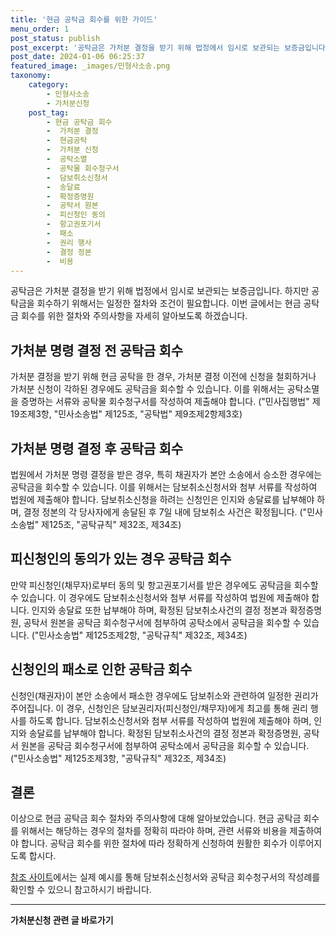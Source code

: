 ```yaml
---
title: '현금 공탁금 회수를 위한 가이드'
menu_order: 1
post_status: publish
post_excerpt: '공탁금은 가처분 결정을 받기 위해 법정에서 임시로 보관되는 보증금입니다. 하지만 공탁금을 회수하기 위해서는 일정한 절차와 조건이 필요합니다. 이번 글에서는 현금 공탁금 회수를 위한 절차와 주의사항을 자세히 알아보도록 하겠습니다.'
post_date: 2024-01-06 06:25:37
featured_image: _images/민형사소송.png
taxonomy:
    category:
        - 민형사소송
        - 가처분신청
    post_tag:
        - 현금 공탁금 회수
        -  가처분 결정
        -  현금공탁
        -  가처분 신청
        -  공탁소멸
        -  공탁물 회수청구서
        -  담보취소신청서
        -  송달료
        -  확정증명원
        -  공탁서 원본
        -  피신청인 동의
        -  항고권포기서
        -  패소
        -  권리 행사
        -  결정 정본
        -  비용
---
```


공탁금은 가처분 결정을 받기 위해 법정에서 임시로 보관되는 보증금입니다. 하지만 공탁금을 회수하기 위해서는 일정한 절차와 조건이 필요합니다. 이번 글에서는 현금 공탁금 회수를 위한 절차와 주의사항을 자세히 알아보도록 하겠습니다. 

## 가처분 명령 결정 전 공탁금 회수
가처분 결정을 받기 위해 현금 공탁을 한 경우, 가처분 결정 이전에 신청을 철회하거나 가처분 신청이 각하된 경우에도 공탁금을 회수할 수 있습니다. 이를 위해서는 공탁소멸을 증명하는 서류와 공탁물 회수청구서를 작성하여 제출해야 합니다. ("민사집행법" 제19조제3항, "민사소송법" 제125조, "공탁법" 제9조제2항제3호)

## 가처분 명령 결정 후 공탁금 회수
법원에서 가처분 명령 결정을 받은 경우, 특히 채권자가 본안 소송에서 승소한 경우에는 공탁금을 회수할 수 있습니다. 이를 위해서는 담보취소신청서와 첨부 서류를 작성하여 법원에 제출해야 합니다. 담보취소신청을 하려는 신청인은 인지와 송달료를 납부해야 하며, 결정 정본의 각 당사자에게 송달된 후 7일 내에 담보취소 사건은 확정됩니다. ("민사소송법" 제125조, "공탁규칙" 제32조, 제34조)

## 피신청인의 동의가 있는 경우 공탁금 회수
만약 피신청인(채무자)로부터 동의 및 항고권포기서를 받은 경우에도 공탁금을 회수할 수 있습니다. 이 경우에도 담보취소신청서와 첨부 서류를 작성하여 법원에 제출해야 합니다. 인지와 송달료 또한 납부해야 하며, 확정된 담보취소사건의 결정 정본과 확정증명원, 공탁서 원본을 공탁금 회수청구서에 첨부하여 공탁소에서 공탁금을 회수할 수 있습니다. ("민사소송법" 제125조제2항, "공탁규칙" 제32조, 제34조)

## 신청인의 패소로 인한 공탁금 회수
신청인(채권자)이 본안 소송에서 패소한 경우에도 담보취소와 관련하여 일정한 권리가 주어집니다. 이 경우, 신청인은 담보권리자(피신청인/채무자)에게 최고를 통해 권리 행사를 하도록 합니다. 담보취소신청서와 첨부 서류를 작성하여 법원에 제출해야 하며, 인지와 송달료를 납부해야 합니다. 확정된 담보취소사건의 결정 정본과 확정증명원, 공탁서 원본을 공탁금 회수청구서에 첨부하여 공탁소에서 공탁금을 회수할 수 있습니다. ("민사소송법" 제125조제3항, "공탁규칙" 제32조, 제34조)

## 결론
이상으로 현금 공탁금 회수 절차와 주의사항에 대해 알아보았습니다. 현금 공탁금 회수를 위해서는 해당하는 경우의 절차를 정확히 따라야 하며, 관련 서류와 비용을 제출하여야 합니다. 공탁금 회수를 위한 절차에 따라 정확하게 신청하여 원활한 회수가 이루어지도록 합시다.

[참조 사이트](http://www.klac.or.kr/)에서는 실제 예시를 통해 담보취소신청서와 공탁금 회수청구서의 작성례를 확인할 수 있으니 참고하시기 바랍니다.
<!-- wp:separator -->
<hr class="wp-block-separator has-alpha-channel-opacity"/>
<!-- /wp:separator -->

<!-- wp:group {"backgroundColor":"base","layout":{"type":"constrained"}} -->
<div class="wp-block-group has-base-background-color has-background"><!-- wp:paragraph {"align":"center","fontSize":"medium"} -->
<p class="has-text-align-center has-large-font-size"><strong>가처분신청 관련 글 바로가기</strong></p>
<!-- /wp:paragraph -->


<!-- wp:latest-posts
{"categories":[{"id":14597,"count":19,"description":"","link":"https://uknowlaw.com/category/%ea%b0%80%ec%b2%98%eb%b6%84%ec%8b%a0%ec%b2%ad/","name":"가처분신청","slug":"가처분신청","taxonomy":"category","parent":0,"meta":[],"_links":{"self":[{"href":"https://uknowlaw.com/wp-json/wp/v2/categories/14597"}],"collection":[{"href":"https://uknowlaw.com/wp-json/wp/v2/categories"}],"about":[{"href":"https://uknowlaw.com/wp-json/wp/v2/taxonomies/category"}],"wp:post_type":[{"href":"https://uknowlaw.com/wp-json/wp/v2/posts?categories=14597"}],"curies":[{"name":"wp","href":"https://api.w.org/{rel}","templated":true}]}}],"postsToShow":100,"excerptLength":28,"postLayout":"grid","columns":2,"featuredImageAlign":"left","featuredImageSizeSlug":"large","fontSize":"small"} /--></div>
<!-- /wp:group -->